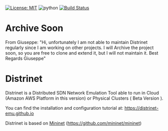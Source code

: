 [![License: MIT](https://img.shields.io/badge/License-MIT-yellow.svg)](https://opensource.org/licenses/MIT)
![python](https://img.shields.io/badge/python-3.6%20%7C%203.7-blue.svg?cacheSeconds=2592000)
[![Build Status](https://travis-ci.org/Giuseppe1992/Distrinet.svg?branch=master)](https://travis-ci.org/github/Giuseppe1992/Distrinet)

# Archive Soon

From Giuseppe: "Hi, unfortunately I am not able to maintain Distrinet regularly since I am working on other projects. I will Archive the project soon, so you are free to clone and extend it, but I will not maintain it. Best Regards Giuseppe"

# Distrinet

Distrinet is a Distributed SDN Network Emulation Tool able to run in Cloud (Amazon AWS Platform in this version) or Physical Clusters ( Beta Version ).

You can find the installation and configuration tutorial at: https://distrinet-emu.github.io

Distrinet is based on [Mininet](http://mininet.org) (https://github.com/mininet/mininet)


